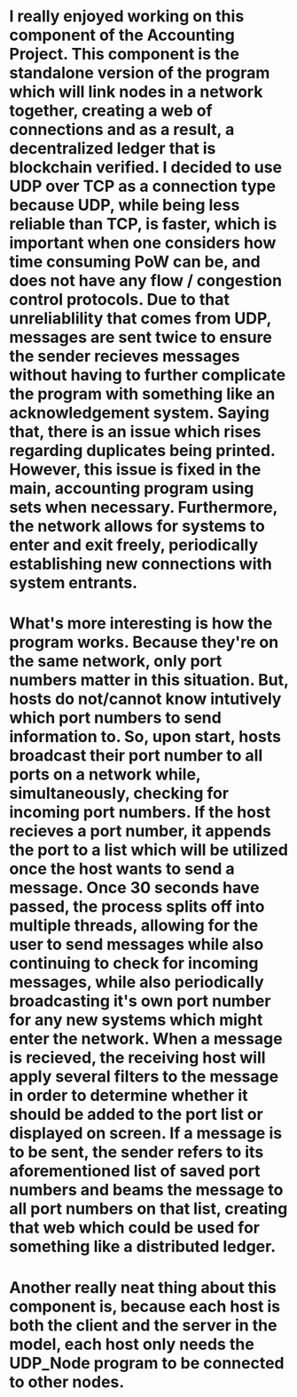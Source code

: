 # I really enjoyed working on this component of the Accounting Project. This component is the standalone version of the program which will link nodes in a network together, creating a web of connections and as a result, a decentralized ledger that is blockchain verified. I decided to use UDP over TCP as a connection type because UDP, while being less reliable than TCP, is faster, which is important when one considers how time consuming PoW can be, and does not have any flow / congestion control protocols. Due to that unreliablility that comes from UDP, messages are sent twice to ensure the sender recieves messages without having to further complicate the program with something like an acknowledgement system. Saying that, there is an issue which rises regarding duplicates being printed. However, this issue is fixed in the main, accounting program using sets when necessary. Furthermore, the network allows for systems to enter and exit freely, periodically establishing new connections with system entrants. 
# 
# What's more interesting is how the program works. Because they're on the same network, only port numbers matter in this situation. But, hosts do not/cannot know intutively which port numbers to send information to. So, upon start, hosts broadcast their port number to all ports on a network while, simultaneously, checking for incoming port numbers. If the host recieves a port number, it appends the port to a list which will be utilized once the host wants to send a message. Once 30 seconds have passed, the process splits off into multiple threads, allowing for the user to send messages while also continuing to check for incoming messages, while also periodically broadcasting it's own port number for any new systems which might enter the network. When a message is recieved, the receiving host will apply several filters to the message in order to determine whether it should be added to the port list or displayed on screen. If a message is to be sent, the sender refers to its aforementioned list of saved port numbers and beams the message to all port numbers on that list, creating that web which could be used for something like a distributed ledger.
#
# Another really neat thing about this component is, because each host is both the client and the server in the model, each host only needs the UDP_Node program to be connected to other nodes.
